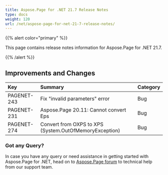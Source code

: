 ```yaml
---
title: Aspose.Page for .NET 21.7 Release Notes
type: docs
weight: 120
url: /net/aspose-page-for-net-21-7-release-notes/
---
```


{{% alert color="primary" %}}

This page contains release notes information for Aspose.Page for .NET 21.7.

{{% /alert %}}
## **Improvements and Changes**

|**Key**|**Summary**|**Category**|
| :- | :- | :- |
|PAGENET-243|Fix "invalid parameters" error|Bug|
|PAGENET-231|Aspose.Page 20.11: Cannot convert Eps|Bug|
|PAGENET-274|Convert from OXPS to XPS (System.OutOfMemoryException)|Bug|

### **Got any Query?**
In case you have any query or need assistance in getting started with Aspose.Page for .NET, head on to [Aspose.Page forum](https://forum.aspose.com/c/page) to technical help from our support team.
